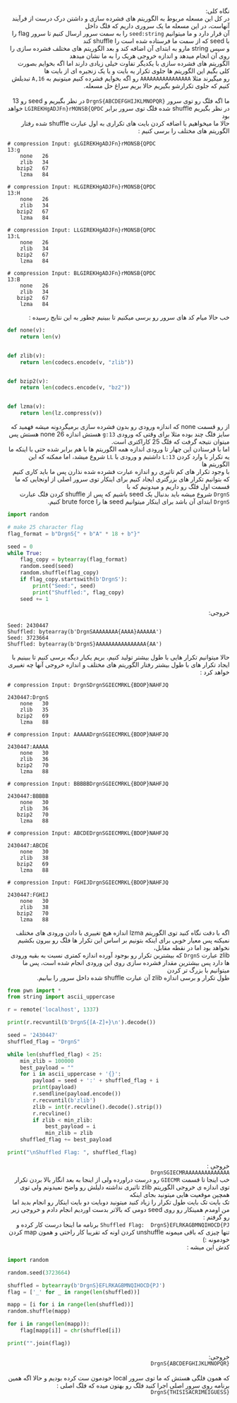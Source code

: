 <p style="direction: rtl">
نگاه کلی:</br>
در کل این مسعله مربوط به الگوریتم های فشرده سازی و داشتن درک درست از فرآیند آنهاست، در این مسعله ما یک سروری داریم که فلگ داخل</br>
آن قرار دارد و ما میتوانیم <code>seed:string</code> را به سمت سرور ارسال کنیم تا سرور flag را با seed که از سمت ما فرستاده شده است را shuffle کند</br>
و سپس string مارو به ابتدای آن اضافه کند و بعد الگوریتم های مختلف فشرده سازی را روی آن انجام میدهد و اندازه خروجی هریک را به ما نشان میدهد</br>
الگوریتم های فشرده سازی با یکدیگر تفاوت خیلی زیادی دارند اما اگه بخوایم بصورت کلی بگیم این الگوریتم ها جلوی تکرار یه بایت و یا یک زنجیره ای از بایت ها</br>
رو میگیرند مثلا <code>AAAAAAAAAAAAAAAA</code> رو اگه بخوایم فشرده کنیم میتونیم به <code>A,16</code> تبدیلش کنیم که جلوی تکرارشو بگیریم حالا بریم سراغ حل مسعله.</br></br>
ما اگه فلگ رو توی سرور <code>DrgnS{ABCDEFGHIJKLMNOPQR}</code> در نظر بگیریم و seed رو 13 در نظر بگیریم shuffle شده فلگ توی سرور برابر <code>LGIREKHgADJFn}rMONSB{QPDC</code> خواهد بود</br>
حالا ما میخواهیم با اضافه کردن بایت های تکراری به اول عبارت shuffle شده رفتار الگوریتم های مختلف را برسی کنیم :</br>
</p>

```
# compression Input: gLGIREKHgADJFn}rMONSB{QPDC
13:g
    none   26
    zlib   34
   bzip2   67
    lzma   84

# compression Input: HLGIREKHgADJFn}rMONSB{QPDC
13:H
    none   26
    zlib   34
   bzip2   67
    lzma   84

# compression Input: LLGIREKHgADJFn}rMONSB{QPDC
13:L
    none   26
    zlib   34
   bzip2   67
    lzma   84
	
# compression Input: BLGIREKHgADJFn}rMONSB{QPDC
13:B
    none   26
    zlib   34
   bzip2   67
    lzma   84
```

<p style="direction: rtl">
خب حالا میام کد های سرور رو برسی میکنیم تا ببینیم چطور به این نتایج رسیده :</br>
</p>

```python
def none(v):
    return len(v)


def zlib(v):
    return len(codecs.encode(v, "zlib"))


def bzip2(v):
    return len(codecs.encode(v, "bz2"))


def lzma(v):
    return len(lz.compress(v))
```

<p style="direction: rtl">
از رو قسمت none که اندازه ورودی رو بدون فشرده سازی برمیگردونه میشه فهمید که سایز فلگ چند بوده مثلا برای وقتی که ورودی <code>13:g</code> هستش اندازه none 26 هستش پس میتوان نتیجه گرفت که فلگ 25 کاراکتری است.</br>
اما با فرستادن این چهار تا ورودی اندازه همه الگوریتم ها با هم برابر شده حتی با اینکه ما یه تکرار با وارد کردن <code>13:L</code> داشتیم و ورودی با <code>LL</code> شروع میشد، اما ممکنه که این الگوریتم ها </br>
با وجود تکرار های کم تاثیری رو اندازه عبارت فشرده شده نذارن پس ما باید کاری کنیم که بتوانیم تکرار های بزرگتری ایجاد کنیم برای اینکار توی سرور اصلی از اونجایی که ما قسمت اول فلگ رو داریم و میدونیم که با</br>
<code>DrgnS</code> شروع میشه باید بدنبال یک seed باشیم که پس از shuffle کردن فلگ عبارت <code>DrgnS</code> ابتدای آن باشد برای اینکار میتوانیم seed ها را brute force کنیم.
</p>

```python
import random

# make 25 character flag
flag_format = b"DrgnS{" + b"A" * 18 + b"}"

seed = 0
while True:
    flag_copy = bytearray(flag_format)
    random.seed(seed)
    random.shuffle(flag_copy)
    if flag_copy.startswith(b'DrgnS'):
        print("Seed:", seed)
        print("Shuffled:", flag_copy)
    seed += 1

```

<p style="direction: rtl">خروجی: </p>

```
Seed: 2430447
Shuffled: bytearray(b'DrgnSAAAAAAAA{AAAA}AAAAAA')
Seed: 3723664
Shuffled: bytearray(b'DrgnS}AAAAAAAAAAAAAAAA{AA')
```

<p style="direction: rtl">
حالا میتوانیم تکرار هایی با طول بیشتر تولید کنیم، بریم یکبار دیگه برسی کنیم تا ببینیم با ایجاد تکرار های با طول بیشتر رفتار الگوریتم های مختلف و اندازه خروجی آنها چه تغییری خواهد کرد :</br>
</p>

```
# compression Input: DrgnSDrgnSGIECMRKL{BDOP}NAHFJQ

2430447:DrgnS
    none   30
    zlib   35
   bzip2   69
    lzma   88

# compression Input: AAAAADrgnSGIECMRKL{BDOP}NAHFJQ

2430447:AAAAA
    none   30
    zlib   36
   bzip2   70
    lzma   88

# compression Input: BBBBBDrgnSGIECMRKL{BDOP}NAHFJQ

2430447:BBBBB
    none   30
    zlib   36
   bzip2   70
    lzma   88

# compression Input: ABCDEDrgnSGIECMRKL{BDOP}NAHFJQ

2430447:ABCDE
    none   30
    zlib   38
   bzip2   69
    lzma   88

# compression Input: FGHIJDrgnSGIECMRKL{BDOP}NAHFJQ

2430447:FGHIJ
    none   30
    zlib   38
   bzip2   70
    lzma   88
```

<p style="direction: rtl">
اگه با دقت نگاه کنید توی الگوریتم lzma اندازه هیچ تغییری با دادن ورودی های مختلف نمیکنه پس معیار خوبی برای اینکه بتونیم بر اساس این تکرار ها فلگ رو بیرون بکشیم نخواهد بود اما در نقطه مقابل،</br>
zlib عبارت <code>DrgnS</code> که بیشترین تکرار رو بوجود آورده اندازه کمتری نسبت به بقیه ورودی ها دارد پس بیشترین مقدار فشرده سازی روی این ورودی انجام شده است، پس ما میتوانیم با بزرگ تر کردن</br>
طول تکرار و برسی اندازه zlib آن عبارت shuffle شده داخل سرور را بیابیم.
</p>

```python
from pwn import *
from string import ascii_uppercase

r = remote('localhost', 1337)

print(r.recvuntil(b'DrgnS{[A-Z]+}\n').decode())

seed = '2430447'
shuffled_flag = "DrgnS"

while len(shuffled_flag) < 25:
    min_zlib = 100000
    best_payload = ""
    for i in ascii_uppercase + '{}':
        payload = seed + ':' + shuffled_flag + i
        print(payload)
        r.sendline(payload.encode())
        r.recvuntil(b'zlib')
        zlib = int(r.recvline().decode().strip())
        r.recvline()
        if zlib < min_zlib:
            best_payload = i
            min_zlib = zlib
    shuffled_flag += best_payload

print("\nShuffled Flag: ", shuffled_flag)
```

<p style="direction: rtl">
خروجی :</br>
<code>DrgnSGIECMRAAAAAAAAAAAAAA</code></br>
خب اینجا تا قسمت <code>GIECMR</code> رو درست دراورده ولی از اینجا به بعد انگار بالا بردن تکرار توی اندازه ی خروجی الگوریتم zlib تاثیری نداشته دلیلش رو واضح نمیدونم ولی توی همچین موقعیت هایی میتونید بجای اینکه</br>
تک بایت تک بایت طول تکرار را زیاد کنید میتونید دوبایت دو بایت اینکار رو انجام بدید اما من اومدم همینکار رو روی seed دومی که بالاتر بدست اوردیم انجام دادم و خروجی زیر رو گرفتم :</br>
<code>Shuffled Flag:  DrgnS}EFLRKAGBMNQIHOCD{PJ</code>
برنامه ما اینجا درست کار کرده و تنها چیزی که باقی میمونه unshuffle کردن اونه که تقریبا کار راحتی و همون map کردن خودمونه :)</br>
کدش این میشه :</br>
</p>

```python
import random

random.seed(3723664)

shuffled = bytearray(b'DrgnS}EFLRKAGBMNQIHOCD{PJ')
flag = ['_' for _ in range(len(shuffled))]

mapp = [i for i in range(len(shuffled))]
random.shuffle(mapp)

for i in range(len(mapp)):
    flag[mapp[i]] = chr(shuffled[i])

print("".join(flag))

```

<p style="direction: rtl">
خروجی:</br>
<code>DrgnS{ABCDEFGHIJKLMNOPQR}</code></br></br>
که همون فلگی هستش که ما توی سرور local خودمون ست کرده بودیم و حالا اگه همین برنامه روی سرور اصلی اجرا کنید فلگ رو بهتون میده که فلگ اصلی :</br>
<code>DrgnS{THISISACRIMEIGUESS}</code></br></br>

</p>